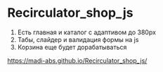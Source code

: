 # Recirculator_shop_js
1. Есть главная и каталог с адаптивом до 380px
2. Табы, слайдер и валидация формы на js
3. Корзина еще будет дорабатываться

https://madi-abs.github.io/Recirculator_shop_js/
